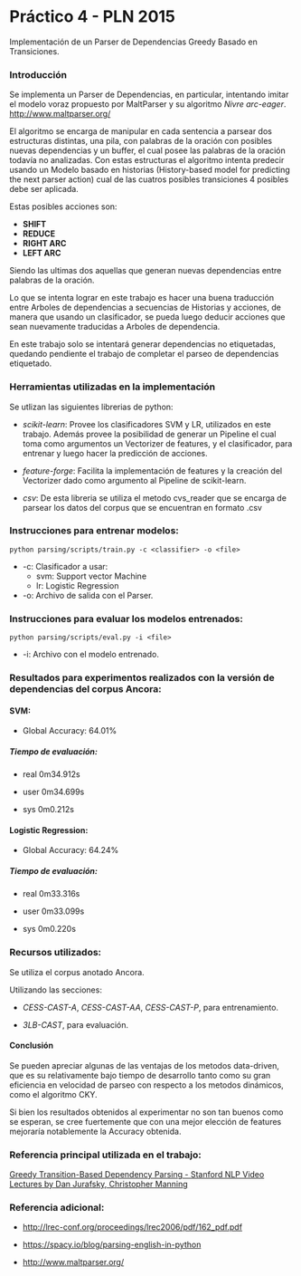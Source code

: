 Práctico 4 - PLN 2015
=====================

Implementación de un Parser de Dependencias Greedy Basado en Transiciones.


### Introducción

Se implementa un Parser de Dependencias, en particular, intentando imitar el modelo voraz
propuesto por MaltParser y su algoritmo *Nivre arc-eager*. http://www.maltparser.org/

El algoritmo se encarga de manipular en cada sentencia a parsear dos estructuras distintas, una pila, con palabras de la oración con posibles nuevas dependencias y un buffer, el cual posee las palabras de la oración todavía no analizadas. Con estas estructuras el algoritmo intenta predecir usando un Modelo basado en historias (History-based model for predicting the next parser action) cual de las cuatros posibles transiciones 4 posibles debe ser aplicada.

Estas posibles acciones son:

* **SHIFT**
* **REDUCE**
* **RIGHT ARC**
* **LEFT ARC** 

Siendo las ultimas dos aquellas que generan nuevas dependencias entre palabras de la oración.

Lo que se intenta lograr en este trabajo es hacer una buena traducción entre Arboles de dependencias
a secuencias de Historias y acciones, de manera que usando un clasificador, se pueda luego deducir acciones que sean nuevamente traducidas a Arboles de dependencia.

En este trabajo solo se intentará generar dependencias no etiquetadas, quedando pendiente el trabajo
de completar el parseo de dependencias etiquetado.


### Herramientas utilizadas en la implementación

Se utlizan las siguientes librerias de python:

* *scikit-learn*: Provee los clasificadores SVM y LR, utilizados en este trabajo. 
Además provee la posibilidad de generar un Pipeline el cual toma como argumentos un Vectorizer de features, y el clasificador, para entrenar y luego hacer la predicción de acciones.

* *feature-forge*: Facilita la implementación de features y la creación del Vectorizer dado como argumento
al Pipeline de scikit-learn.

* *csv*: De esta libreria se utiliza el metodo cvs_reader que se encarga de parsear los datos del corpus
que se encuentran en formato .csv


### Instrucciones para entrenar modelos:

```
python parsing/scripts/train.py -c <classifier> -o <file>
```

* -c: Clasificador a usar:
  * svm: Support vector Machine
  * lr: Logistic Regression
* -o: Archivo de salida con el Parser.


### Instrucciones para evaluar los modelos entrenados:

```
python parsing/scripts/eval.py -i <file>
```

* -i: Archivo con el modelo entrenado.


### Resultados para experimentos realizados con la versión de dependencias del corpus Ancora:

#### SVM:

* Global Accuracy: 64.01%

##### Tiempo de evaluación:


* real    0m34.912s

* user    0m34.699s

* sys     0m0.212s


#### Logistic Regression:

* Global Accuracy: 64.24%

##### Tiempo de evaluación:

* real    0m33.316s

* user    0m33.099s

* sys     0m0.220s

### Recursos utilizados:

Se utiliza el corpus anotado Ancora.

Utilizando las secciones:

* *CESS-CAST-A*, *CESS-CAST-AA*, *CESS-CAST-P*, para entrenamiento.

* *3LB-CAST*, para evaluación.


#### Conclusión

Se pueden apreciar algunas de las ventajas de los metodos data-driven, que es su relativamente bajo tiempo de desarrollo tanto como su gran eficiencia en velocidad de parseo con respecto a los metodos dinámicos, como el algoritmo CKY.

Si bien los resultados obtenidos al experimentar no son tan buenos como se esperan, se cree fuertemente que con una mejor elección de features mejoraría notablemente la Accuracy obtenida.


### Referencia principal utilizada en el trabajo:

[Greedy Transition-Based Dependency Parsing - Stanford NLP Video Lectures by Dan Jurafsky, Christopher Manning](https://class.coursera.org/nlp/lecture/177)

### Referencia adicional:

* http://lrec-conf.org/proceedings/lrec2006/pdf/162_pdf.pdf

* https://spacy.io/blog/parsing-english-in-python

* http://www.maltparser.org/